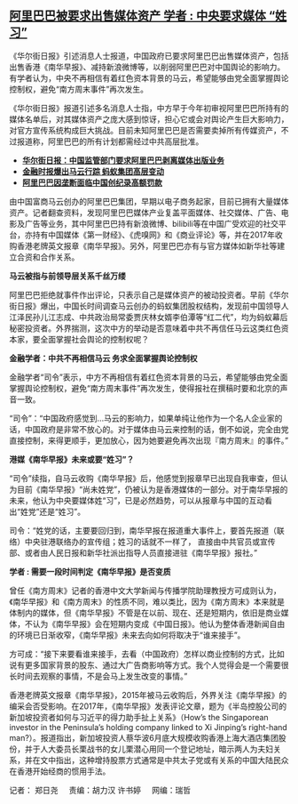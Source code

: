 <!--1615891140000-->
[阿里巴巴被要求出售媒体资产    学者 : 中央要求媒体 “姓习”](https://www.rfa.org/mandarin/yataibaodao/meiti/ac-03162021063926.html)
------

<p>《华尔街日报》引述消息人士报道，中国政府已要求阿里巴巴出售媒体资产，包括出售香港《南华早报》、减持新浪微博等，以削弱阿里巴巴对中国舆论的影响力。有学者认为，中央不再相信有着红色资本背景的马云，希望能够由党全面掌握舆论控制权，避免“南方周末事件”再次发生。</p><p>《华尔街日报》报道引述多名消息人士指，中方早于今年初审视阿里巴巴所持有的媒体名单后，对其媒体资产之庞大感到惊讶，担心它或会对舆论产生巨大影响力，对官方宣传系统构成巨大挑战。目前未知阿里巴巴是否需要卖掉所有传媒资产，不过报道称，阿里巴巴的所有计划都需经过中共高层批准。</p><p></p><ul><li><strong><a href="https://www.rfa.org/mandarin/Xinwen/5-03152021112311.html">华尔街日报：中国监管部门要求阿里巴巴剥离媒体出版业务</a></strong></li><li><strong><a href="https://www.rfa.org/mandarin/Xinwen/3-03142021111701.html">金融时报爆出马云行踪 蚂蚁集团高层变动</a></strong></li><li><a href="https://www.rfa.org/mandarin/Xinwen/4-03122021102323.html"><strong>阿里巴巴因垄断面临中国创纪录高额罚款</strong></a></li></ul><p></p><p>由中国富商马云创办的阿里巴巴集团，早期以电子商务起家，目前已拥有大量媒体资产。记者翻查资料，发现阿里巴巴媒体产业复盖平面媒体、社交媒体、广告、电影及广告等业务，其中阿里巴巴持有新浪微博、bilibili等在中国广受欢迎的社交平台，亦持有中国媒体《第一财经》、《虎嗅网》和《商业评论》等，并在2017年收购香港老牌英文报章《南华早报》。另外，阿里巴巴亦有与官方媒体如新华社等建立合资和合作关系。</p><p><strong>马云被指与前领导层关系千丝万缕</strong></p><p>阿里巴巴拒绝就事件作出评论，只表示自己是媒体资产的被动投资者。早前《华尔街日报》爆出，中国长时间调查马云创办的蚂蚁集团股权结构，发现前中国领导人江泽民孙儿江志成、中共政治局常委贾庆林女婿李伯潭等“红二代”，均为蚂蚁幕后秘密投资者。外界揣测，这次中方的举动是否意味着中共不再信任马云这类红色资本家，要全面掌握社会舆论的控制权呢？<br/><strong></strong></p><p><strong>金融学者：中共不再相信马云 务求全面掌握舆论控制权</strong></p><p>金融学者“司令”表示，中方不再相信有着红色资本背景的马云，希望能够由党全面掌握舆论控制权，避免“南方周末事件”再次发生，使得报社在撰稿时要和北京的声音一致。</p><p>“司令”：“中国政府感觉到…马云的影响力，如果单纯让他作为一个名人企业家的话，中国政府是非常不放心的。对于媒体由马云来控制的话，倒不如说，完全由党直接控制，来得更顺手，更加放心，因为她要避免再次出现『南方周末』的事件。”<br/><strong></strong></p><p><strong>港媒《南华早报》未来或要“姓习”？</strong></p><p>“司令”续指，自马云收购《南华早报》后，他感觉到报章早已出现自我审查，但认为目前《南华早报》“尚未姓党”，仍被认为是香港媒体的一部分。对于南华早报的未来，他认为中央要媒体姓“习”，已是必然趋势，可以从报章与中国的互动看出“姓党”还是“姓习”。</p><p>司令：“姓党的话，主要要回归到，南华早报在报道重大事件上，要首先报道（联络）中央驻港联络办的宣传组；姓习的话就不一样了， 直接由中共官员或宣传部、或者由人民日报和新华社派出指导人员直接进驻《南华早报》报社。”</p><p><strong>学者 : 需要一段时间判定《南华早报》是否变质</strong></p><p>曾任《南方周末》记者的香港中文大学新闻与传播学院助理教授方可成则认为，《南华早报》和《南方周末》的性质不同，难以类比，因为《南方周末》本来就是体制内的媒体，但《南华早报》不管是在以前、现在、还是短期内，依旧是商业媒体，不认为《南华早报》会在短期内变成《中国日报》。他认为整体香港新闻自由的环境已日渐收窄，《南华早报》未来去向如何将取决于“谁来接手”。</p><p>方可成：“接下来要看谁来接手，去看（中国政府）怎样以商业控制的方式，比如说有更多国家背景的股东、通过大广告商影响等方式。我个人觉得会是一个需要很长时间去观察的事情，不是会马上发生改变的事情。”</p><p>香港老牌英文报章《南华早报》，2015年被马云收购后，外界关注《南华早报》的编采会否受影响。在2017年，《南华早报》发表评论文章，题为《半岛控股公司的新加坡投资者如何与习近平的得力助手扯上关系》（How’s the Singaporean investor in the Peninsula’s holding company linked to Xi Jinping’s right-hand man?）。报道指出，新加坡投资人蔡华波6月底大规模收购香港上海大酒店集团股份，并于人大委员长栗战书的女儿栗潜心用同一个登记地址，暗示两人为夫妇关系，并在文中指出，这种增持股票方式通常是中共太子党或有关系的中国大陆民众在香港开始经商的惯用手法。</p><p></p><p>记者： 郑日尧     责编：胡力汉 许书婷     网编：瑞哲</p>
